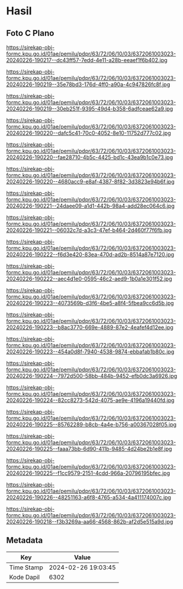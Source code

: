 # Hasil

## Foto C Plano

https://sirekap-obj-formc.kpu.go.id/01ae/pemilu/pdpr/63/72/06/10/03/6372061003023-20240226-190217--dc43ff57-7edd-4e11-a28b-eeaef1f6b402.jpg

https://sirekap-obj-formc.kpu.go.id/01ae/pemilu/pdpr/63/72/06/10/03/6372061003023-20240226-190219--35e78bd3-176d-4ff0-a90a-4c947826fc8f.jpg

https://sirekap-obj-formc.kpu.go.id/01ae/pemilu/pdpr/63/72/06/10/03/6372061003023-20240226-190219--30eb251f-9395-49d4-b358-6adfceae62a9.jpg

https://sirekap-obj-formc.kpu.go.id/01ae/pemilu/pdpr/63/72/06/10/03/6372061003023-20240226-190220--dafc5c41-70c0-4052-8e10-11752d777c02.jpg

https://sirekap-obj-formc.kpu.go.id/01ae/pemilu/pdpr/63/72/06/10/03/6372061003023-20240226-190220--fae28710-4b5c-4425-bd1c-43ea9b1c0e73.jpg

https://sirekap-obj-formc.kpu.go.id/01ae/pemilu/pdpr/63/72/06/10/03/6372061003023-20240226-190220--4680acc9-e8af-4387-8f82-3d3823e94b6f.jpg

https://sirekap-obj-formc.kpu.go.id/01ae/pemilu/pdpr/63/72/06/10/03/6372061003023-20240226-190221--24daee09-a1d1-442b-98a4-add28ec064c6.jpg

https://sirekap-obj-formc.kpu.go.id/01ae/pemilu/pdpr/63/72/06/10/03/6372061003023-20240226-190221--06032c7d-a3c3-47ef-b464-2d460f77f6fb.jpg

https://sirekap-obj-formc.kpu.go.id/01ae/pemilu/pdpr/63/72/06/10/03/6372061003023-20240226-190222--f6d3e420-83ea-470d-ad2b-8514a87e7120.jpg

https://sirekap-obj-formc.kpu.go.id/01ae/pemilu/pdpr/63/72/06/10/03/6372061003023-20240226-190222--aec4d1e0-0595-46c2-aed9-1b0a1e301f52.jpg

https://sirekap-obj-formc.kpu.go.id/01ae/pemilu/pdpr/63/72/06/10/03/6372061003023-20240226-190223--4073569b-d3f6-4be5-a8f4-5fbea9cc6d5b.jpg

https://sirekap-obj-formc.kpu.go.id/01ae/pemilu/pdpr/63/72/06/10/03/6372061003023-20240226-190223--b8ac3770-669e-4889-87e2-4eafef4d12ee.jpg

https://sirekap-obj-formc.kpu.go.id/01ae/pemilu/pdpr/63/72/06/10/03/6372061003023-20240226-190223--454a0d8f-7940-4538-9874-ebbafab1b80c.jpg

https://sirekap-obj-formc.kpu.go.id/01ae/pemilu/pdpr/63/72/06/10/03/6372061003023-20240226-190224--7972d500-58bb-484b-9452-efb0dc3a6926.jpg

https://sirekap-obj-formc.kpu.go.id/01ae/pemilu/pdpr/63/72/06/10/03/6372061003023-20240226-190224--82cc8273-542d-4075-ae9e-4196a19440fd.jpg

https://sirekap-obj-formc.kpu.go.id/01ae/pemilu/pdpr/63/72/06/10/03/6372061003023-20240226-190225--85762289-b8cb-4a4e-b756-a00367028f05.jpg

https://sirekap-obj-formc.kpu.go.id/01ae/pemilu/pdpr/63/72/06/10/03/6372061003023-20240226-190225--faaa73bb-6d90-411b-9485-4d24be2b1e8f.jpg

https://sirekap-obj-formc.kpu.go.id/01ae/pemilu/pdpr/63/72/06/10/03/6372061003023-20240226-190225--f1cc9579-2151-4cdd-966a-20796195bfec.jpg

https://sirekap-obj-formc.kpu.go.id/01ae/pemilu/pdpr/63/72/06/10/03/6372061003023-20240226-190226--48251163-a6f8-4765-a534-4a411174007c.jpg

https://sirekap-obj-formc.kpu.go.id/01ae/pemilu/pdpr/63/72/06/10/03/6372061003023-20240226-190218--f3b3269a-aa66-4568-862b-af2d5e515a9d.jpg


## Metadata

| Key        | Value               |
| ---------- | ------------------- |
| Time Stamp | 2024-02-26 19:03:45 |
| Kode Dapil | 6302                |



